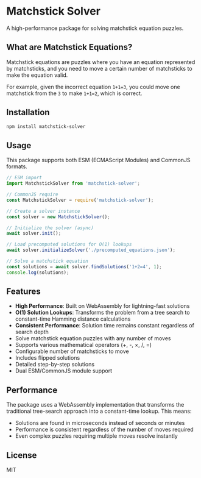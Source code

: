# Matchstick Solver

A high-performance package for solving matchstick equation puzzles.

## What are Matchstick Equations?

Matchstick equations are puzzles where you have an equation represented by matchsticks, and you need to move a certain number of matchsticks to make the equation valid.

For example, given the incorrect equation `1+1=3`, you could move one matchstick from the `3` to make `1+1=2`, which is correct.

## Installation

```bash
npm install matchstick-solver
```

## Usage

This package supports both ESM (ECMAScript Modules) and CommonJS formats.

```javascript
// ESM import
import MatchstickSolver from 'matchstick-solver';

// CommonJS require
const MatchstickSolver = require('matchstick-solver');

// Create a solver instance
const solver = new MatchstickSolver();

// Initialize the solver (async)
await solver.init();

// Load precomputed solutions for O(1) lookups
await solver.initializeSolver('./precomputed_equations.json');

// Solve a matchstick equation
const solutions = await solver.findSolutions('1+2=4', 1);
console.log(solutions);
```

## Features

- **High Performance**: Built on WebAssembly for lightning-fast solutions
- **O(1) Solution Lookups**: Transforms the problem from a tree search to constant-time Hamming distance calculations
- **Consistent Performance**: Solution time remains constant regardless of search depth
- Solve matchstick equation puzzles with any number of moves
- Supports various mathematical operators (+, -, ×, /, =)
- Configurable number of matchsticks to move
- Includes flipped solutions
- Detailed step-by-step solutions
- Dual ESM/CommonJS module support

## Performance

The package uses a WebAssembly implementation that transforms the traditional tree-search approach into a constant-time lookup. This means:

- Solutions are found in microseconds instead of seconds or minutes
- Performance is consistent regardless of the number of moves required
- Even complex puzzles requiring multiple moves resolve instantly

## License

MIT
